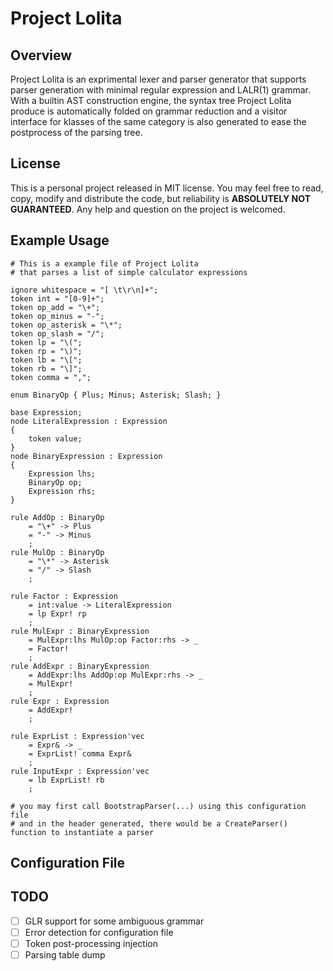 # Project Lolita

## Overview
Project Lolita is an exprimental lexer and parser generator that supports parser generation with minimal regular expression and LALR(1) grammar. With a builtin AST construction engine, the syntax tree Project Lolita produce is automatically folded on grammar reduction and a visitor interface for klasses of the same category is also generated to ease the postprocess of the parsing tree.

## License
This is a personal project released in MIT license. You may feel free to read, copy, modify and distribute the code, but reliability is **ABSOLUTELY NOT GUARANTEED**. Any help and question on the project is welcomed.

## Example Usage
```
# This is a example file of Project Lolita
# that parses a list of simple calculator expressions

ignore whitespace = "[ \t\r\n]+";
token int = "[0-9]+";
token op_add = "\+";
token op_minus = "-";
token op_asterisk = "\*";
token op_slash = "/";
token lp = "\(";
token rp = "\)";
token lb = "\[";
token rb = "\]";
token comma = ",";

enum BinaryOp { Plus; Minus; Asterisk; Slash; }

base Expression;
node LiteralExpression : Expression
{
    token value;
}
node BinaryExpression : Expression
{
    Expression lhs;
    BinaryOp op;
    Expression rhs;
}

rule AddOp : BinaryOp
    = "\+" -> Plus
    = "-" -> Minus
    ;
rule MulOp : BinaryOp
    = "\*" -> Asterisk
    = "/" -> Slash
    ;

rule Factor : Expression
    = int:value -> LiteralExpression
    = lp Expr! rp
    ;
rule MulExpr : BinaryExpression
    = MulExpr:lhs MulOp:op Factor:rhs -> _
    = Factor!
    ;
rule AddExpr : BinaryExpression
    = AddExpr:lhs AddOp:op MulExpr:rhs -> _
    = MulExpr!
    ;
rule Expr : Expression
    = AddExpr!
    ;
    
rule ExprList : Expression'vec
	= Expr& -> _
	= ExprList! comma Expr&
	;
rule InputExpr : Expression'vec
	= lb ExprList! rb
	;

# you may first call BootstrapParser(...) using this configuration file
# and in the header generated, there would be a CreateParser() function to instantiate a parser
```
## Configuration File



## TODO

- [ ] GLR support for some ambiguous grammar
- [ ] Error detection for configuration file
- [ ] Token post-processing injection
- [ ] Parsing table dump